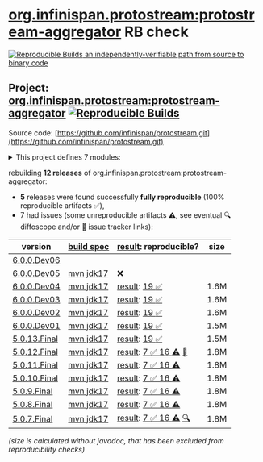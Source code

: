 [org.infinispan.protostream:protostream-aggregator](https://central.sonatype.com/artifact/org.infinispan.protostream/protostream-aggregator/versions) RB check
=======

[![Reproducible Builds](https://reproducible-builds.org/images/logos/rb.svg) an independently-verifiable path from source to binary code](https://reproducible-builds.org/)

## Project: [org.infinispan.protostream:protostream-aggregator](https://central.sonatype.com/artifact/org.infinispan.protostream/protostream-aggregator/versions) [![Reproducible Builds](https://img.shields.io/endpoint?url=https://raw.githubusercontent.com/jvm-repo-rebuild/reproducible-central/master/content/org/infinispan/protostream/badge.json)](https://github.com/jvm-repo-rebuild/reproducible-central/blob/master/content/org/infinispan/protostream/README.md)

Source code: [https://github.com/infinispan/protostream.git](https://github.com/infinispan/protostream.git)

<details><summary>This project defines 7 modules:</summary>

* [org.infinispan.protostream:parent](https://central.sonatype.com/artifact/org.infinispan.protostream/parent/overview)
* [org.infinispan.protostream:proto-schema-compatibility-maven-plugin](https://central.sonatype.com/artifact/org.infinispan.protostream/proto-schema-compatibility-maven-plugin/overview)
* [org.infinispan.protostream:protostream](https://central.sonatype.com/artifact/org.infinispan.protostream/protostream/overview)
* [org.infinispan.protostream:protostream-aggregator](https://central.sonatype.com/artifact/org.infinispan.protostream/protostream-aggregator/overview)
* [org.infinispan.protostream:protostream-integrationtests](https://central.sonatype.com/artifact/org.infinispan.protostream/protostream-integrationtests/overview)
* [org.infinispan.protostream:protostream-processor](https://central.sonatype.com/artifact/org.infinispan.protostream/protostream-processor/overview)
* [org.infinispan.protostream:protostream-types](https://central.sonatype.com/artifact/org.infinispan.protostream/protostream-types/overview)
</details>

rebuilding **12 releases** of org.infinispan.protostream:protostream-aggregator:
- **5** releases were found successfully **fully reproducible** (100% reproducible artifacts :white_check_mark:),
- 7 had issues (some unreproducible artifacts :warning:, see eventual :mag: diffoscope and/or :memo: issue tracker links):

| version | [build spec](/BUILDSPEC.md) | [result](https://reproducible-builds.org/docs/jvm/): reproducible? | size |
| -- | --------- | ------ | -- |
| [6.0.0.Dev06](https://central.sonatype.com/artifact/org.infinispan.protostream/parent/6.0.0.Dev06/pom) | | | |
| [6.0.0.Dev05](https://central.sonatype.com/artifact/org.infinispan.protostream/protostream-aggregator/6.0.0.Dev05/pom) | [mvn jdk17](protostream-6.0.0.Dev05.buildspec) | :x: | |
| [6.0.0.Dev04](https://central.sonatype.com/artifact/org.infinispan.protostream/protostream-aggregator/6.0.0.Dev04/pom) | [mvn jdk17](protostream-6.0.0.Dev04.buildspec) | [result](protostream-aggregator-6.0.0.Dev04.buildinfo): [19 :white_check_mark: ](protostream-aggregator-6.0.0.Dev04.buildcompare) | 1.6M |
| [6.0.0.Dev03](https://central.sonatype.com/artifact/org.infinispan.protostream/protostream-aggregator/6.0.0.Dev03/pom) | [mvn jdk17](protostream-6.0.0.Dev03.buildspec) | [result](protostream-aggregator-6.0.0.Dev03.buildinfo): [19 :white_check_mark: ](protostream-aggregator-6.0.0.Dev03.buildcompare) | 1.6M |
| [6.0.0.Dev02](https://central.sonatype.com/artifact/org.infinispan.protostream/protostream-aggregator/6.0.0.Dev02/pom) | [mvn jdk17](protostream-6.0.0.Dev02.buildspec) | [result](protostream-aggregator-6.0.0.Dev02.buildinfo): [19 :white_check_mark: ](protostream-aggregator-6.0.0.Dev02.buildcompare) | 1.6M |
| [6.0.0.Dev01](https://central.sonatype.com/artifact/org.infinispan.protostream/protostream-aggregator/6.0.0.Dev01/pom) | [mvn jdk17](protostream-6.0.0.Dev01.buildspec) | [result](protostream-aggregator-6.0.0.Dev01.buildinfo): [19 :white_check_mark: ](protostream-aggregator-6.0.0.Dev01.buildcompare) | 1.5M |
| [5.0.13.Final](https://central.sonatype.com/artifact/org.infinispan.protostream/protostream-aggregator/5.0.13.Final/pom) | [mvn jdk17](protostream-5.0.13.Final.buildspec) | [result](protostream-aggregator-5.0.13.Final.buildinfo): [19 :white_check_mark: ](protostream-aggregator-5.0.13.Final.buildcompare) | 1.5M |
| [5.0.12.Final](https://central.sonatype.com/artifact/org.infinispan.protostream/protostream-aggregator/5.0.12.Final/pom) | [mvn jdk17](protostream-5.0.12.Final.buildspec) | [result](protostream-aggregator-5.0.12.Final.buildinfo): [7 :white_check_mark:  16 :warning:](protostream-aggregator-5.0.12.Final.buildcompare) [:memo:](https://github.com/infinispan/protostream/pull/358) | 1.8M |
| [5.0.11.Final](https://central.sonatype.com/artifact/org.infinispan.protostream/protostream-aggregator/5.0.11.Final/pom) | [mvn jdk17](protostream-5.0.11.Final.buildspec) | [result](protostream-aggregator-5.0.11.Final.buildinfo): [7 :white_check_mark:  16 :warning:](protostream-aggregator-5.0.11.Final.buildcompare) | 1.8M |
| [5.0.10.Final](https://central.sonatype.com/artifact/org.infinispan.protostream/protostream-aggregator/5.0.10.Final/pom) | [mvn jdk17](protostream-5.0.10.Final.buildspec) | [result](protostream-aggregator-5.0.10.Final.buildinfo): [7 :white_check_mark:  16 :warning:](protostream-aggregator-5.0.10.Final.buildcompare) | 1.8M |
| [5.0.9.Final](https://central.sonatype.com/artifact/org.infinispan.protostream/protostream-aggregator/5.0.9.Final/pom) | [mvn jdk17](protostream-5.0.9.Final.buildspec) | [result](protostream-aggregator-5.0.9.Final.buildinfo): [7 :white_check_mark:  16 :warning:](protostream-aggregator-5.0.9.Final.buildcompare) | 1.8M |
| [5.0.8.Final](https://central.sonatype.com/artifact/org.infinispan.protostream/protostream-aggregator/5.0.8.Final/pom) | [mvn jdk17](protostream-5.0.8.Final.buildspec) | [result](protostream-aggregator-5.0.8.Final.buildinfo): [7 :white_check_mark:  16 :warning:](protostream-aggregator-5.0.8.Final.buildcompare) | 1.8M |
| [5.0.7.Final](https://central.sonatype.com/artifact/org.infinispan.protostream/protostream-aggregator/5.0.7.Final/pom) | [mvn jdk17](protostream-5.0.7.Final.buildspec) | [result](protostream-aggregator-5.0.7.Final.buildinfo): [7 :white_check_mark:  16 :warning:](protostream-aggregator-5.0.7.Final.buildcompare) [:mag:](protostream-aggregator-5.0.7.Final.diffoscope) | 1.8M |

<i>(size is calculated without javadoc, that has been excluded from reproducibility checks)</i>
